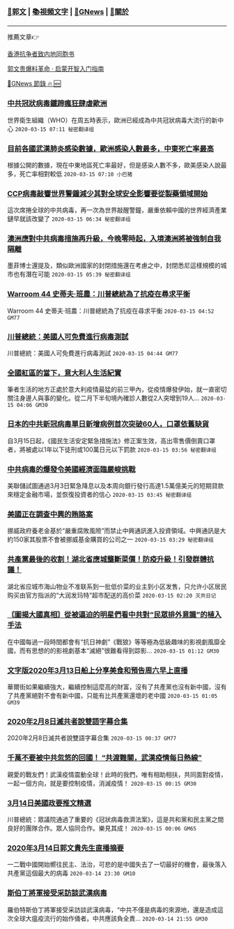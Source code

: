 ###  [:eagle:郭文](https://github.com/ourhimalayas/txt) | [:books:視頻文字](https://github.com/ourhimalayas/txt/blob/master/content/README.md) | [:newspaper:GNews](https://github.com/ourhimalayas/txt/blob/master/content/gnews/README.md) | [:pray:關於](https://github.com/ourhimalayas/home/tree/master/about)
---

推薦文章:point_right:

[香港抗争者致内地同胞书](https://github.com/ourhimalayas/news/blob/master/2019/08/a_letter_from_the_hong_kong_people.md)

[郭文贵爆料革命 · 启蒙开智入门指南](https://github.com/ourhimalayas/txt/issues/1)

[:newspaper:GNews 節錄 :fire: :new:](https://github.com/ourhimalayas/txt/blob/master/content/gnews/README.md) 



### [中共冠狀病毒鐵蹄瘋狂肆虐歐洲](/content/gnews/1/README.md)

世界衛生組織（WHO）在周五時表示，歐洲已經成為中共冠狀病毒大流行的新中心  `2020-03-15 07:11 秘密翻译组`

### [目前各國武漢肺炎感染數據，歐洲感染人數最多，中東死亡率最高](/content/gnews/2/README.md)

根據公開的數據，現在中東地區死亡率最好，但是感染人數不多，歐美感染人說最多，死亡率相對較低  `2020-03-15 07:10 小巴猪`

### [CCP病毒敲響世界警鐘減少其對全球安全影響要從製藥領域開始](/content/gnews/3/README.md)

這次席捲全球的中共病毒，再一次為世界敲醒警鐘，嚴重依賴中國的世界經濟產業鏈早就該改變了  `2020-03-15 06:34 秘密翻译组`

### [澳洲應對中共病毒措施再升級，今晚零時起，入境澳洲將被強制自我隔離](/content/gnews/4/README.md)

墨菲博士還提及，類似歐洲國家的封閉措施還在考慮之中，封閉悉尼這樣規模的城市也有潛在可能  `2020-03-15 05:39 秘密翻译组`

### [Warroom 44 史蒂夫·班農：川普總統為了抗疫在尋求平衡](/content/gnews/5/README.md)

Warroom 44 史蒂夫·班農：川普總統為了抗疫在尋求平衡  `2020-03-15 04:52 GM77`

### [川普總統：美國人可免費進行病毒測試](/content/gnews/6/README.md)

川普總統：美國人可免費進行病毒測試  `2020-03-15 04:44 GM77`

### [全國紅區的當下，意大利人生活紀實](/content/gnews/7/README.md)

筆者生活的地方正處於意大利疫情最猛的前三甲內，從疫情爆發伊始，就一直密切關注身邊人與事的變化。從二月下半旬境內確診人數從2人突增到19人...  `2020-03-15 04:06 GM30`

### [日本的中共新冠病毒單日新增病例首次突破60人，口罩依舊缺貨](/content/gnews/8/README.md)

自3月15日起，《國民生活安定緊急措施法》修正案生效，高出零售價倒賣口罩者，將被處以1年以下徒刑或100萬日元以下罰款  `2020-03-15 03:56 秘密翻译组`

### [中共病毒的爆發令美國經濟面臨嚴峻挑戰](/content/gnews/9/README.md)

美聯儲試圖通過3月3日緊急降息以及本周向銀行發行高達1.5萬億美元的短期貸款來穩定金融市場，並恢復投資者的信心  `2020-03-15 03:45 秘密翻译组`

### [美國正在調查中興的賄賂案](/content/gnews/10/README.md)

挪威政府養老金基於“嚴重腐敗風險”而禁止中興通訊進入投資領域。中興通訊是大約150家其股票不會被挪威基金購買的公司之一  `2020-03-15 03:29 秘密翻译组`

### [共產黨最後的收割！湖北省應城壟斷菜價！防疫升級！引發群體抗議！](/content/gnews/11/README.md)

湖北省应城市海山物业不准联系到一批低价菜的业主到小区发售，只允许小区居民购买由官方指派的“大润发玛特”超市配送的高价菜  `2020-03-15 02:20 灭共日记`

### [〘圖揭大國真相〙從被逼迫的明星們看中共對“民眾排外意識”的植入手法](/content/gnews/12/README.md)

在中國每過一段時間都會有“抗日神劇”《戰狼》等等極為低級趣味的影視劇風靡全國，而有思想的的影視劇基本“滅絕”很難看得到踪影...  `2020-03-15 01:12 GM30`

### [文字版2020年3月13日船上分享美食和預告周六早上直播](/content/gnews/13/README.md)

華爾街如果繼續強大，繼續控制這麼高的財富，沒有了共產黨也沒有新中國，沒有了共產黨絕對不會有新中國，只能有比共產黨還壞的老中國  `2020-03-15 01:05 GM39`

### [2020年2月8日滅共者說雙語字幕合集](/content/gnews/14/README.md)

2020年2月8日滅共者說雙語字幕合集  `2020-03-15 00:37 GM77`

### [千萬不要被中共忽悠的回國！ “共渡難關，武漢疫情每日熱線”](/content/gnews/15/README.md)

親愛的戰友們！武漢疫情震動全球！此時的我們，唯有相助相扶，共同面對疫情，一起一個方向，就是要控制疫情，消滅疫情！  `2020-03-15 00:15 GM30`

### [3月14日美國政要推文精選](/content/gnews/16/README.md)

川普總統：眾議院通過了重要的《冠狀病毒救濟法案》，這是共和黨和民主黨之間良好的團隊合作。眾人協同合作。樂見其成！  `2020-03-15 00:06 GM65`

### [2020年3月14日郭文貴先生直播摘要](/content/gnews/17/README.md)

一二戰中國開始嚮往民主、法治，可悲的是中國失去了一切最好的機會，最後落入共產黨這個最大的病毒  `2020-03-14 23:30 GM10`

### [斯伯丁將軍接受采訪談武漢病毒](/content/gnews/18/README.md)

羅伯特斯伯丁將軍接受采訪談武漢病毒，“中共不僅是病毒的來源地，還是造成這次全球大瘟疫流行的始作俑者。中共應該負全責...  `2020-03-14 21:55 GM30`

